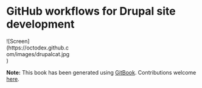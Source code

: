GitHub workflows for Drupal site development
============================================

<div style="width:33%;">
  ![Screen](https://octodex.github.com/images/drupalcat.jpg)
</div>

**Note:** This book has been generated using [GitBook](http://www.gitbook.io). Contributions welcome [here](https://github.com/DrupalLadder/GitHubForDrupalTeams).
